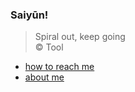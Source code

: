 ### Saiyūn!
<blockquote>
 Spiral out, keep going <br>
 © Tool
</blockquote>

- [how to reach me](https://arpanetus.com/contact.html)
- [about me](https://arpanetus.com/about.html)

<!--(![Top Langs](https://github-readme-stats.vercel.app/api/top-langs/?username=arpanetus))-->

